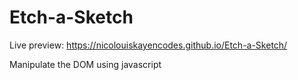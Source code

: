# Etch-a-Sketch
Live preview: https://nicolouiskayencodes.github.io/Etch-a-Sketch/

Manipulate the DOM using javascript
